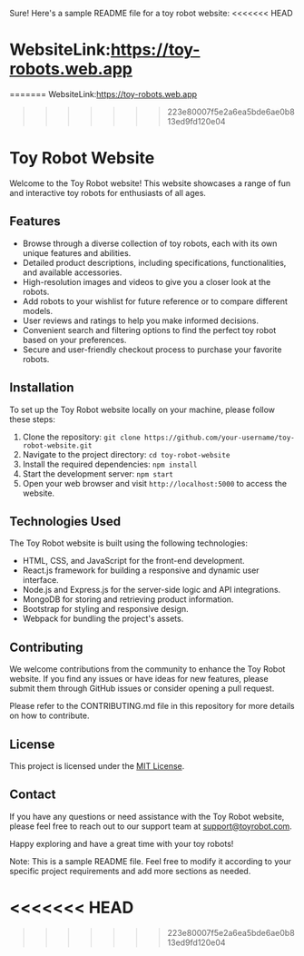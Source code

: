 Sure! Here's a sample README file for a toy robot website:
<<<<<<< HEAD
# WebsiteLink:https://toy-robots.web.app
=======
WebsiteLink:https://toy-robots.web.app
>>>>>>> 223e80007f5e2a6ea5bde6ae0b813ed9fd120e04

# Toy Robot Website

Welcome to the Toy Robot website! This website showcases a range of fun and interactive toy robots for enthusiasts of all ages.

## Features

- Browse through a diverse collection of toy robots, each with its own unique features and abilities.
- Detailed product descriptions, including specifications, functionalities, and available accessories.
- High-resolution images and videos to give you a closer look at the robots.
- Add robots to your wishlist for future reference or to compare different models.
- User reviews and ratings to help you make informed decisions.
- Convenient search and filtering options to find the perfect toy robot based on your preferences.
- Secure and user-friendly checkout process to purchase your favorite robots.

## Installation

To set up the Toy Robot website locally on your machine, please follow these steps:

1. Clone the repository: `git clone https://github.com/your-username/toy-robot-website.git`
2. Navigate to the project directory: `cd toy-robot-website`
3. Install the required dependencies: `npm install`
4. Start the development server: `npm start`
5. Open your web browser and visit `http://localhost:5000` to access the website.

## Technologies Used

The Toy Robot website is built using the following technologies:

- HTML, CSS, and JavaScript for the front-end development.
- React.js framework for building a responsive and dynamic user interface.
- Node.js and Express.js for the server-side logic and API integrations.
- MongoDB for storing and retrieving product information.
- Bootstrap for styling and responsive design.
- Webpack for bundling the project's assets.

## Contributing

We welcome contributions from the community to enhance the Toy Robot website. If you find any issues or have ideas for new features, please submit them through GitHub issues or consider opening a pull request.

Please refer to the CONTRIBUTING.md file in this repository for more details on how to contribute.

## License

This project is licensed under the [MIT License](LICENSE).

## Contact

If you have any questions or need assistance with the Toy Robot website, please feel free to reach out to our support team at support@toyrobot.com.

Happy exploring and have a great time with your toy robots!

Note: This is a sample README file. Feel free to modify it according to your specific project requirements and add more sections as needed.


<<<<<<< HEAD
=======

>>>>>>> 223e80007f5e2a6ea5bde6ae0b813ed9fd120e04
